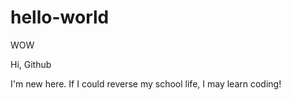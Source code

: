 # hello-world
WOW

Hi, Github

I'm new here. If I could reverse my school life, I may learn coding!
